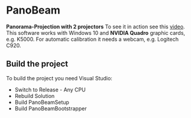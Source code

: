 # PanoBeam

**Panorama-Projection with 2 projectors**
To see it in action see this [video](https://www.youtube.com/watch?v=44ADvxYUGnU).
This software works with Windows 10 and **NVIDIA Quadro** graphic cards, e.g.  K5000. For automatic calibration it needs a webcam, e.g. Logitech C920.
## Build the project
To build the project you need Visual Studio:
- Switch to Release - Any CPU
- Rebuild Solution
- Build PanoBeamSetup
- Build PanoBeamBootstrapper

